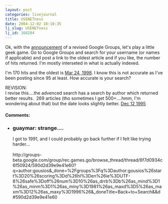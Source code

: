 ```yaml
---
layout: post
categories: livejournal
title: USENETness
date: 2004-12-02 10:10:35
lj_slug: USENETness
lj_id: 168284
---
```

Ok, with the [announcement](http://groups-beta.google.com/group/google-labs-groups2/browse_thread/thread/7a92653357cbad54/9ae8221d8ad46b65#9ae8221d8ad46b65) of a revised Google Groups, let's play a little geek game. Go to Google Groups and search for your username (or names if applicable) and post a link to the oldest article and if you like, the number of hits returned. I'm mostly interseted in what is actually indexed.  



I'm 170 hits and the oldest is [Mar 24, 1998](http://groups-beta.google.com/group/comp.unix.programmer/browse_thread/thread/4afc4586d7b1622a/58ab8a03a5d8d4a9?q=retrev@csh.rit.edu&_done=%2Fgroups%3Fq%3Dretrev@csh.rit.edu%26start%3D160%26scoring%3Dd%26&_doneTitle=Back+to+Search&&d#58ab8a03a5d8d4a9). I know this is not accurate as I've been posting since 95 at least. How accurate is your search?   



REVISION:  
I revise this....the advenced search has a search by author which returned better results.  269 articles (tho sometimes I get 500+....hmm, I'm wondering about that) but the date looks slightly better. [Dec 12 1995](http://groups-beta.google.com/group/sci.virtual-worlds/browse_thread/thread/4ea72f90cf399ee0/ae64714651f8626a?q=author:retrev@csh.rit.edu&_done=%2Fgroups%3Fq%3Dauthor:retrev@csh.rit.edu%26start%3D200%26scoring%3Dd%26num%3D100%26hl%3Den%26ie%3DUTF-8%26safe%3Doff%26filter%3D0%26&_doneTitle=Back+to+Search&&d#ae64714651f8626a)


<div id="comments"><h4>Comments:</h4><div class="lj-comments"><ul>


<li class=subject><h3>guaymar: strange....</h3>
<a id="comment-295"></a>
<p>I got to 1991, and I could probably go back further if I felt like trying harder...<br>
<br>
http://groups-beta.google.com/group/rec.games.go/browse_thread/thread/6f7d0934c6f50924/590d2d39e9e41e60?q=author:gousios&amp;_done=%2Fgroups%3Fq%3Dauthor:gousios%26start%3D20%26scoring%3Dd%26hl%3Den%26ie%3DUTF-8%26safe%3Doff%26num%3D10%26as_drrb%3Db%26as_mind%3D1%26as_minm%3D1%26as_miny%3D1981%26as_maxd%3D5%26as_maxm%3D12%26as_maxy%3D1996%26&amp;_doneTitle=Back+to+Search&amp;&amp;d#590d2d39e9e41e60</p>
</li>
</ul></div></div>
